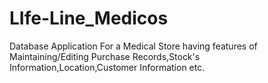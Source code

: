 LIfe-Line_Medicos
=================

Database Application For a Medical Store having features of Maintaining/Editing Purchase Records,Stock's Information,Location,Customer Information etc.
